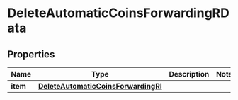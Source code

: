 

# DeleteAutomaticCoinsForwardingRData


## Properties

| Name | Type | Description | Notes |
|------------ | ------------- | ------------- | -------------|
|**item** | [**DeleteAutomaticCoinsForwardingRI**](DeleteAutomaticCoinsForwardingRI.md) |  |  |



